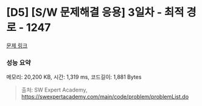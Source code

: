 # [D5] [S/W 문제해결 응용] 3일차 - 최적 경로 - 1247 

[문제 링크](https://swexpertacademy.com/main/code/problem/problemDetail.do?contestProbId=AV15OZ4qAPICFAYD) 

### 성능 요약

메모리: 20,200 KB, 시간: 1,319 ms, 코드길이: 1,881 Bytes



> 출처: SW Expert Academy, https://swexpertacademy.com/main/code/problem/problemList.do